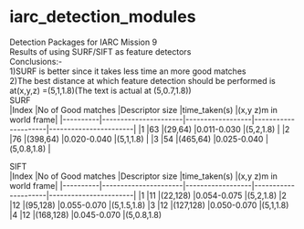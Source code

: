 # iarc_detection_modules
Detection Packages for IARC Mission 9  
Results of using SURF/SIFT as feature detectors   
Conclusions:-  
1)SURF is better since it takes less time an more good matches  
2)The best distance at which feature detection should be performed is at(x,y,z) =(5,1,1.8)(The text is actual at (5,0.7,1.8))  
SURF   
|Index     |No of Good matches    |Descriptor size   |time_taken(s)        |(x,y z)m in world frame|
|----------|----------------------|------------------|---------------------|-----------------------|
|1         |63                    |(29,64)           |0.011-0.030          |(5,2,1.8)              |
|2         |76                    |(398,64)          |0.020-0.040          |(5,1,1.8)              |
|3         |54                    |(465,64)          |0.025-0.040          |(5,0.8,1.8)            |

SIFT  
|Index     |No of Good matches    |Descriptor size   |time_taken(s)        |(x,y z)m in world frame|
|----------|----------------------|------------------|---------------------|-----------------------|
|1         |11                    |(22,128)          |0.054-0.075          |(5,2,1.8)
|2         |12                    |(95,128)          |0.055-0.070          |(5,1.5,1.8) 
|3         |12                    |(127,128)         |0.050-0.070          |(5,1,1.8)
|4         |12                    |(168,128)         |0.045-0.070          |(5,0.8,1.8)
